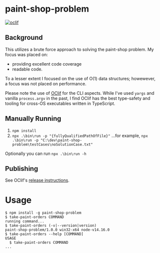 # paint-shop-problem

[![oclif](https://img.shields.io/badge/cli-oclif-brightgreen.svg)](https://oclif.io)

<!-- [![Version](https://img.shields.io/npm/v/paint-shop-problem.svg)](https://npmjs.org/package/paint-shop-problem)
[![Downloads/week](https://img.shields.io/npm/dw/paint-shop-problem.svg)](https://npmjs.org/package/paint-shop-problem)
[![License](https://img.shields.io/npm/l/paint-shop-problem.svg)](https://github.com/dgreene1/paint-shop-problem/blob/master/package.json) -->

## Background

This utilizes a brute force approach to solving the paint-shop problem. My focus was placed on:

- providing excellent code coverage
- readable code.

To a lesser extent I focused on the use of O(1) data structures; howewever, a focus was not placed on performance.

Please note the use of [OClif](https://oclif.io/) for the CLI aspects. While I've used `yargs` and vanilla `process.argv` in the past, I find OClif has the best type-safety and tooling for cross-OS executables written in TypeScript.

## Manually Running

1. `npm install`
2. `npx .\bin\run -p "{fullyQualifiedPathOfFile}"` ...for example, `npx .\bin\run -p "C:\dev\paint-shop-problem\testCases\noSolutionCase.txt"`

Optionally you can run `npx .\bin\run -h`

## Publishing

See OClif's [release instructions](https://oclif.io/docs/releasing).

# Usage

<!-- usage -->

```sh-session
$ npm install -g paint-shop-problem
$ take-paint-orders COMMAND
running command...
$ take-paint-orders (-v|--version|version)
paint-shop-problem/1.0.0 win32-x64 node-v14.16.0
$ take-paint-orders --help [COMMAND]
USAGE
  $ take-paint-orders COMMAND
...
```

<!-- usagestop -->

<!-- # Commands -->

<!-- commands -->

<!-- commandsstop -->

